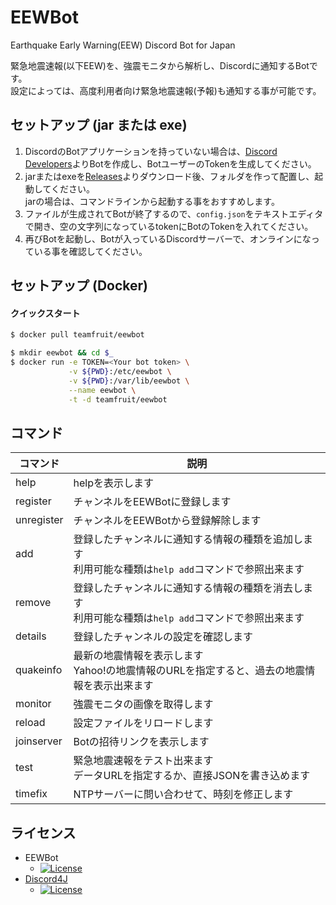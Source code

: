 # EEWBot
Earthquake Early Warning(EEW) Discord Bot for Japan

緊急地震速報(以下EEW)を、強震モニタから解析し、Discordに通知するBotです。  
設定によっては、高度利用者向け緊急地震速報(予報)も通知する事が可能です。

## セットアップ (jar または exe)
1. DiscordのBotアプリケーションを持っていない場合は、[Discord Developers](https://discordapp.com/developers/applications/me)よりBotを作成し、BotユーザーのTokenを生成してください。  
1. jarまたはexeを[Releases](https://github.com/Team-Fruit/EEWBot/releases/latest)よりダウンロード後、フォルダを作って配置し、起動してください。  
jarの場合は、コマンドラインから起動する事をおすすめします。
1. ファイルが生成されてBotが終了するので、`config.json`をテキストエディタで開き、空の文字列になっているtokenにBotのTokenを入れてください。
1. 再びBotを起動し、Botが入っているDiscordサーバーで、オンラインになっている事を確認してください。

## セットアップ (Docker)
#### クイックスタート
```sh
$ docker pull teamfruit/eewbot
```
```sh
$ mkdir eewbot && cd $_
$ docker run -e TOKEN=<Your bot token> \
             -v ${PWD}:/etc/eewbot \
             -v ${PWD}:/var/lib/eewbot \
             --name eewbot \
             -t -d teamfruit/eewbot
```

## コマンド
|コマンド|説明|
|---|---|
|help|helpを表示します|
|register|チャンネルをEEWBotに登録します|
|unregister|チャンネルをEEWBotから登録解除します|
|add|登録したチャンネルに通知する情報の種類を追加します<br>利用可能な種類は`help add`コマンドで参照出来ます|
|remove|登録したチャンネルに通知する情報の種類を消去します<br>利用可能な種類は`help add`コマンドで参照出来ます|
|details|登録したチャンネルの設定を確認します|
|quakeinfo|最新の地震情報を表示します<br>Yahoo!の地震情報のURLを指定すると、過去の地震情報を表示出来ます|
|monitor|強震モニタの画像を取得します|
|reload|設定ファイルをリロードします|
|joinserver|Botの招待リンクを表示します|
|test|緊急地震速報をテスト出来ます<br>データURLを指定するか、直接JSONを書き込めます|
|timefix|NTPサーバーに問い合わせて、時刻を修正します|

## ライセンス
- EEWBot
  - [![License](https://img.shields.io/badge/license-MIT-blue.svg?style=flat)](https://github.com/Team-Fruit/EEWBot/blob/master/LICENSE.md)
- [Discord4J](https://github.com/austinv11/Discord4J)
  - [![License](https://img.shields.io/badge/License-LGPLv3-blue.svg?style=flat)](https://github.com/austinv11/Discord4J/blob/master/LICENSE.txt)
